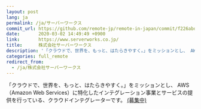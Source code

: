 ```yaml
---
layout: post
lang: ja
permalink: /ja/サーバーワークス
commit_url: https://github.com/remote-jp/remote-in-japan/commit/f226abd4ebb62318f7f73f197f1df9bbb1ebe18a
date:       2020-03-02 14:49:49 +0900
link:       https://www.serverworks.co.jp/
title:      株式会社サーバーワークス
description: '「クラウドで、世界を、もっと、はたらきやすく。」をミッションとし、 AWS（Amazon Web Services）に特化したインテグレーション事業とサービスの提供を行っている、クラウドインテグレーターです。  (募集中)'
categories: full_remote
redirect_from:
  - /ja/株式会社サーバーワークス
---
```


<p>「クラウドで、世界を、もっと、はたらきやすく。」をミッションとし、 AWS（Amazon Web Services）に特化したインテグレーション事業とサービスの提供を行っている、クラウドインテグレーターです。  <a href="https://www.serverworks.co.jp/recruit/">(募集中)</a></p>
